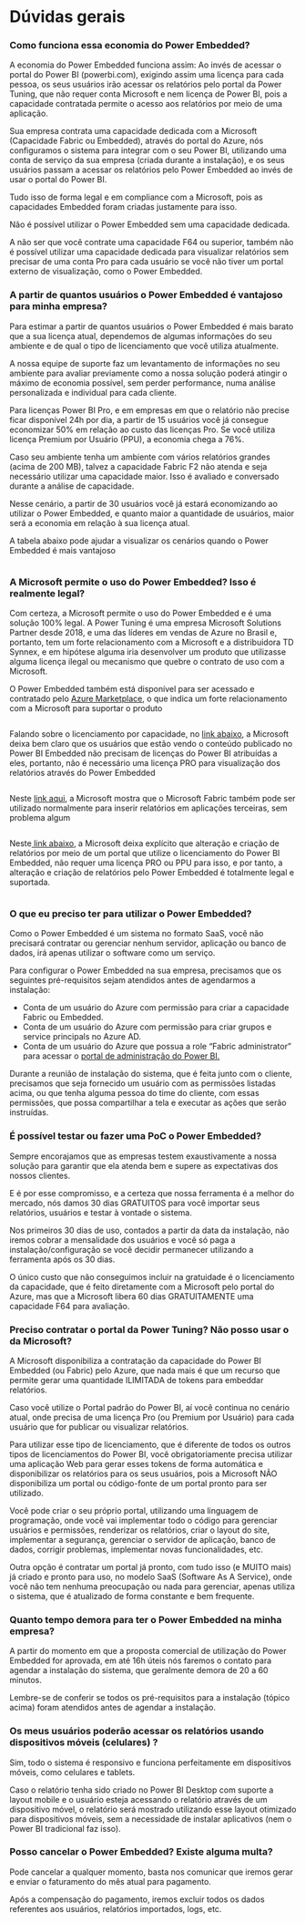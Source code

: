 # Dúvidas gerais

### Como funciona essa economia do Power Embedded?

A economia do Power Embedded funciona assim: Ao invés de acessar o portal do Power BI (powerbi.com), exigindo assim uma licença para cada pessoa, os seus usuários irão acessar os relatórios pelo portal da Power Tuning, que não requer conta Microsoft e nem licença de Power BI, pois a capacidade contratada permite o acesso aos relatórios por meio de uma aplicação.

Sua empresa contrata uma capacidade dedicada com a Microsoft (Capacidade Fabric ou Embedded), através do portal do Azure, nós configuramos o sistema para integrar com o seu Power BI, utilizando uma conta de serviço da sua empresa (criada durante a instalação), e os seus usuários passam a acessar os relatórios pelo Power Embedded ao invés de usar o portal do Power BI.

Tudo isso de forma legal e em compliance com a Microsoft, pois as capacidades Embedded foram criadas justamente para isso.

Não é possível utilizar o Power Embedded sem uma capacidade dedicada.

A não ser que você contrate uma capacidade F64 ou superior, também não é possível utilizar uma capacidade dedicada para visualizar relatórios sem precisar de uma conta Pro para cada usuário se você não tiver um portal externo de visualização, como o Power Embedded.



### A partir de quantos usuários o Power Embedded é vantajoso para minha empresa?

Para estimar a partir de quantos usuários o Power Embedded é mais barato que a sua licença atual, dependemos de algumas informações do seu ambiente e de qual o tipo de licenciamento que você utiliza atualmente.

A nossa equipe de suporte faz um levantamento de informações no seu ambiente para avaliar previamente como a nossa solução poderá atingir o máximo de economia possível, sem perder performance, numa análise personalizada e individual para cada cliente.

Para licenças Power BI Pro, e em empresas em que o relatório não precise ficar disponível 24h por dia, a partir de 15 usuários você já consegue economizar 50% em relação ao custo das licenças Pro. Se você utiliza licença Premium por Usuário (PPU), a economia chega a 76%.

Caso seu ambiente tenha um ambiente com vários relatórios grandes (acima de 200 MB), talvez a capacidade Fabric F2 não atenda e seja necessário utilizar uma capacidade maior. Isso é avaliado e conversado durante a análise de capacidade.

Nesse cenário, a partir de 30 usuários você já estará economizando ao utilizar o Power Embedded, e quanto maior a quantidade de usuários, maior será a economia em relação à sua licença atual.

A tabela abaixo pode ajudar a visualizar os cenários quando o Power Embedded é mais vantajoso

<figure><img src="https://powerembedded.com.br/wp-content/uploads/2023/10/Tabela-de-Precos-Power-Embedded-Outubro-de-2023-1024x538.png" alt=""><figcaption></figcaption></figure>



### A Microsoft permite o uso do Power Embedded? Isso é realmente legal?

Com certeza, a Microsoft permite o uso do Power Embedded e é uma solução 100% legal. A Power Tuning é uma empresa Microsoft Solutions Partner desde 2018, e uma das líderes em vendas de Azure no Brasil e, portanto, tem um forte relacionamento com a Microsoft e a distribuidora TD Synnex, e em hipótese alguma iria desenvolver um produto que utilizasse alguma licença ilegal ou mecanismo que quebre o contrato de uso com a Microsoft.

O Power Embedded também está disponível para ser acessado e contratado pelo [Azure Marketplace](https://azuremarketplace.microsoft.com/pt-br/marketplace/apps/powertuningperformanceemdados1702567987391.powerembedded?tab=overview), o que indica um forte relacionamento com a Microsoft para suportar o produto

<figure><img src="https://powerembedded.com.br/wp-content/uploads/2024/05/Power-Embedded-no-Marketplace-da-Microsoft.png" alt=""><figcaption></figcaption></figure>

Falando sobre o licenciamento por capacidade, no [link abaixo](https://azure.microsoft.com/pt-br/pricing/details/power-bi-embedded/), a Microsoft deixa bem claro que os usuários que estão vendo o conteúdo publicado no Power BI Embedded não precisam de licenças do Power BI atribuídas a eles, portanto, não é necessário uma licença PRO para visualização dos relatórios através do Power Embedded

<figure><img src="https://powerembedded.com.br/wp-content/uploads/2024/04/O-Power-Embedded-e-legal-Print-1-768x455.png" alt=""><figcaption></figcaption></figure>

Neste [link aqui](https://powerbi.microsoft.com/pt-br/blog/power-bi-embedded-with-microsoft-fabric/), a Microsoft mostra que o Microsoft Fabric também pode ser utilizado normalmente para inserir relatórios em aplicações terceiras, sem problema algum

<figure><img src="https://powerembedded.com.br/wp-content/uploads/2024/04/O-Power-Embedded-e-legal-Print-3.png" alt=""><figcaption></figcaption></figure>

Neste[ link abaixo](https://learn.microsoft.com/pt-br/power-bi/developer/embedded/embedded-faq#quem-precisa-de-uma-licen-a-power-bi-pro-ou-ppu--premium-por-usu-rio--para-o-power-bi-embedded-e-por-qu--), a Microsoft deixa explícito que alteração e criação de relatórios por meio de um portal que utilize o licenciamento do Power BI Embedded, não requer uma licença PRO ou PPU para isso, e por tanto, a alteração e criação de relatórios pelo Power Embedded é totalmente legal e suportada.

<figure><img src="https://powerembedded.com.br/wp-content/uploads/2024/04/O-Power-Embedded-e-legal-Print-2-1024x439.png" alt=""><figcaption></figcaption></figure>



### O que eu preciso ter para utilizar o Power Embedded?

Como o Power Embedded é um sistema no formato SaaS, você não precisará contratar ou gerenciar nenhum servidor, aplicação ou banco de dados, irá apenas utilizar o software como um serviço.

Para configurar o Power Embedded na sua empresa, precisamos que os seguintes pré-requisitos sejam atendidos antes de agendarmos a instalação:

* Conta de um usuário do Azure com permissão para criar a capacidade Fabric ou Embedded.
* Conta de um usuário do Azure com permissão para criar grupos e service principals no Azure AD.
* Conta de um usuário do Azure que possua a role “Fabric administrator” para acessar o [portal de administração do Power BI.](https://app.powerbi.com/admin-portal/tenantSettings)

Durante a reunião de instalação do sistema, que é feita junto com o cliente, precisamos que seja fornecido um usuário com as permissões listadas acima, ou que tenha alguma pessoa do time do cliente, com essas permissões, que possa compartilhar a tela e executar as ações que serão instruídas.



### É possível testar ou fazer uma PoC o Power Embedded?

Sempre encorajamos que as empresas testem exaustivamente a nossa solução para garantir que ela atenda bem e supere as expectativas dos nossos clientes.

E é por esse compromisso, e a certeza que nossa ferramenta é a melhor do mercado, nós damos 30 dias GRATUITOS para você importar seus relatórios, usuários e testar à vontade o sistema.

Nos primeiros 30 dias de uso, contados a partir da data da instalação, não iremos cobrar a mensalidade dos usuários e você só paga a instalação/configuração se você decidir permanecer utilizando a ferramenta após os 30 dias.

O único custo que não conseguimos incluir na gratuidade é o licenciamento da capacidade, que é feito diretamente com a Microsoft pelo portal do Azure, mas que a Microsoft libera 60 dias GRATUITAMENTE uma capacidade F64 para avaliação.



### Preciso contratar o portal da Power Tuning? Não posso usar o da Microsoft?

A Microsoft disponibiliza a contratação da capacidade do Power BI Embedded (ou Fabric) pelo Azure, que nada mais é que um recurso que permite gerar uma quantidade ILIMITADA de tokens para embeddar relatórios.

Caso você utilize o Portal padrão do Power BI, aí você continua no cenário atual, onde precisa de uma licença Pro (ou Premium por Usuário) para cada usuário que for publicar ou visualizar relatórios.

Para utilizar esse tipo de licenciamento, que é diferente de todos os outros tipos de licenciamentos do Power BI, você obrigatoriamente precisa utilizar uma aplicação Web para gerar esses tokens de forma automática e disponibilizar os relatórios para os seus usuários, pois a Microsoft NÃO disponibiliza um portal ou código-fonte de um portal pronto para ser utilizado.

Você pode criar o seu próprio portal, utilizando uma linguagem de programação, onde você vai implementar todo o código para gerenciar usuários e permissões, renderizar os relatórios, criar o layout do site, implementar a segurança, gerenciar o servidor de aplicação, banco de dados, corrigir problemas, implementar novas funcionalidades, etc.

Outra opção é contratar um portal já pronto, com tudo isso (e MUITO mais) já criado e pronto para uso, no modelo SaaS (Software As A Service), onde você não tem nenhuma preocupação ou nada para gerenciar, apenas utiliza o sistema, que é atualizado de forma constante e bem frequente.



### Quanto tempo demora para ter o Power Embedded na minha empresa?

A partir do momento em que a proposta comercial de utilização do Power Embedded for aprovada, em até 16h úteis nós faremos o contato para agendar a instalação do sistema, que geralmente demora de 20 a 60 minutos.

Lembre-se de conferir se todos os pré-requisitos para a instalação (tópico acima) foram atendidos antes de agendar a instalação.



### Os meus usuários poderão acessar os relatórios usando dispositivos móveis (celulares) ?

Sim, todo o sistema é responsivo e funciona perfeitamente em dispositivos móveis, como celulares e tablets.

Caso o relatório tenha sido criado no Power BI Desktop com suporte a layout mobile e o usuário esteja acessando o relatório através de um dispositivo móvel, o relatório será mostrado utilizando esse layout otimizado para dispositivos móveis, sem a necessidade de instalar aplicativos (nem o Power BI tradicional faz isso).



### Posso cancelar o Power Embedded? Existe alguma multa?

Pode cancelar a qualquer momento, basta nos comunicar que iremos gerar e enviar o faturamento do mês atual para pagamento.

Após a compensação do pagamento, iremos excluir todos os dados referentes aos usuários, relatórios importados, logs, etc.
